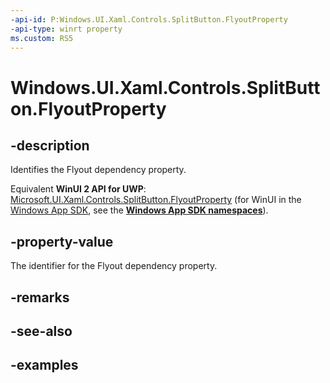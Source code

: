 ```yaml
---
-api-id: P:Windows.UI.Xaml.Controls.SplitButton.FlyoutProperty
-api-type: winrt property
ms.custom: RS5
---
```


<!-- Property syntax.
public DependencyProperty FlyoutProperty { get; }
-->

# Windows.UI.Xaml.Controls.SplitButton.FlyoutProperty

## -description

Identifies the Flyout dependency property.

Equivalent **WinUI 2 API for UWP**: [Microsoft.UI.Xaml.Controls.SplitButton.FlyoutProperty](/windows/winui/api/microsoft.ui.xaml.controls.splitbutton.flyoutproperty) (for WinUI in the [Windows App SDK](/windows/apps/windows-app-sdk/), see the **[Windows App SDK namespaces](/windows/windows-app-sdk/api/winrt/)**).

## -property-value

The identifier for the Flyout dependency property.

## -remarks

## -see-also

## -examples

